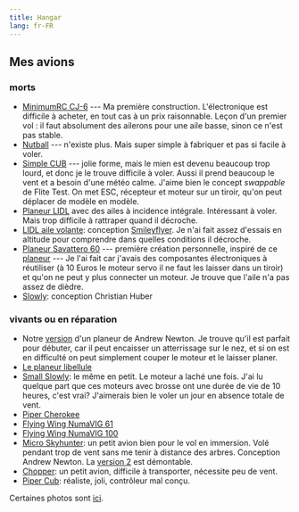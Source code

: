 ```yaml
---
title: Hangar
lang: fr-FR
---
```


## Mes avions

### morts

- [MinimumRC CJ-6](https://fr.aliexpress.com/item/32826439827.html) --- Ma première construction. L'électronique est difficile à acheter, en tout cas à un prix raisonnable.  Leçon d'un premier vol : il faut absolument des ailerons pour une aile basse, sinon ce n'est pas stable.
- [Nutball](nutball) --- n'existe plus. Mais super simple à fabriquer et pas si facile à voler.
- [Simple CUB](https://www.flitetest.com/articles/diy-ft-simple-cub-build) --- jolie forme, mais le mien est devenu beaucoup trop lourd, et donc je le trouve difficile à voler. Aussi il prend beaucoup le vent et a besoin d'une météo calme.  J'aime bien le concept *swappable* de Flite Test. On met ESC, récepteur et moteur sur un tiroir, qu'on peut déplacer de modèle en modèle.
- [Planeur LIDL](LIDL-pitcherons) avec des ailes à incidence intégrale. Intéressant à voler. Mais trop difficile à rattraper quand il décroche. 
- [LIDL aile volante](https://photos.app.goo.gl/ysvFdg6jxGsQ5peB7): conception [Smileyflyer](https://www.youtube.com/watch?v=cc494kIiwVI&t=432s). Je n'ai fait assez d'essais en altitude pour comprendre dans quelles conditions il décroche.
- [Planeur Savattero 60](https://photos.app.goo.gl/FyKPBxDqGvVzvd3W8) --- première création personnelle, inspiré de ce [planeur](https://www.flitetest.com/articles/cheap-simple-foam-dlg-with-good-performance) --- Je l'ai fait car j'avais des composantes électroniques à réutiliser (à 10 Euros le moteur servo il ne faut les laisser dans un tiroir) et qu'on ne peut y plus connecter un moteur.  Je trouve que l'aile n'a pas assez de dièdre.
- [Slowly](https://www.rcgroups.com/forums/showthread.php?1686460-Sowly-A-magnificent-Land-and-Lake-Build): conception Christian Huber

### vivants ou en réparation

- Notre [version](a_newton_pusher) d'un planeur de Andrew Newton.  Je trouve qu'il est parfait pour débuter, car il peut encaisser un atterrissage sur le nez, et si on est en difficulté on peut simplement couper le moteur et le laisser planer.
- [Le planeur libellule](libellule)
- [Small Slowly](small_slowly): le même en petit.  Le moteur a laché une fois. J'ai lu quelque part que ces moteurs avec brosse ont une durée de vie de 10 heures, c'est vrai?  J'aimerais bien le voler un jour en absence totale de vent.
- [Piper Cherokee](cherokee)
- [Flying Wing NumaVIG 61](flying-wing-numavig-61)
- [Flying Wing NumaVIG 100](flying-wing-numavig-100)
- [Micro Skyhunter](micro_sky_hunter): un petit avion bien pour le vol en immersion.  Volé pendant trop de vent sans me tenir à distance des arbres.  Conception Andrew Newton. La [version 2](https://www.modelisme.com/forum/aero-construction/210904-micro-hunter-scratch-build.html) est démontable.
- [Chopper](chopper): un petit avion, difficile à transporter, nécessite peu de vent.
- [Piper Cub](g-ncub): réaliste, joli, contrôleur mal conçu.


Certaines photos sont [ici](https://photos.app.goo.gl/TNx8DpYNiykMsnXA6).
